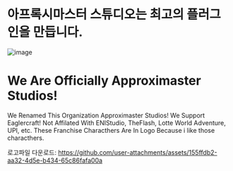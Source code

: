 # 아프록시마스터 스튜디오는 최고의 플러그인을 만듭니다.

![image](https://github.com/user-attachments/assets/ac12bcbe-9d59-423f-9207-c8271a633470)


# We Are Officially Approximaster Studios!
We Renamed This Organization Approximaster Studios! We Support Eaglercraft!
Not Affilated With ENIStudio, TheFlash, Lotte World Adventure, UPI, etc. These Franchise Characthers Are In Logo Because i like those characthers.

로고파일 다운로드: https://github.com/user-attachments/assets/155ffdb2-aa32-4d5e-b434-65c86fafa00a
